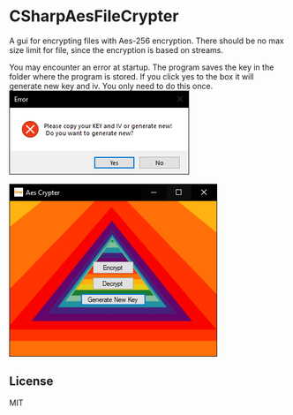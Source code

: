 # CSharpAesFileCrypter

A gui for encrypting files with Aes-256 encryption.
There should be no max size limit for file, since the encryption is based on streams.

You may encounter an error at startup. The program saves the key in the folder where the program is stored. If you click yes to the box it will generate new key and iv. You only need to do this once.
![Screenshot of errorbox](Error.png)

![Screenshot of main menu](main.png)

## License
MIT
